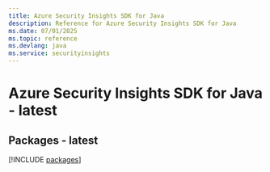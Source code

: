 ```yaml
---
title: Azure Security Insights SDK for Java
description: Reference for Azure Security Insights SDK for Java
ms.date: 07/01/2025
ms.topic: reference
ms.devlang: java
ms.service: securityinsights
---
```

# Azure Security Insights SDK for Java - latest
## Packages - latest
[!INCLUDE [packages](security-insights-index.md)]